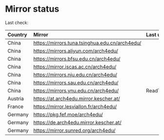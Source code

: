 <script src="./time.js"></script>
# Mirror status
Last check: <script type="text/javascript">localize(1688711182.8818936);</script>

|Country|Mirror|Last update|
|:------|:-----|:----------|
|China|https://mirrors.tuna.tsinghua.edu.cn/arch4edu/|<script type="text/javascript">localize(1688668298);</script>|
|China|https://mirrors.aliyun.com/arch4edu/|<script type="text/javascript">localize(1688625372);</script>|
|China|https://mirrors.bfsu.edu.cn/arch4edu/|<script type="text/javascript">localize(1688668298);</script>|
|China|https://mirror.iscas.ac.cn/arch4edu/|<script type="text/javascript">localize(1688668298);</script>|
|China|https://mirrors.nju.edu.cn/arch4edu/|<script type="text/javascript">localize(1688625372);</script>|
|China|https://mirrors.sau.edu.cn/arch4edu/|<script type="text/javascript">localize(1688668298);</script>|
|China|https://mirrors.ynu.edu.cn/arch4edu/|ReadTimeout|
|Austria|https://at.arch4edu.mirror.kescher.at/|<script type="text/javascript">localize(1688668298);</script>|
|France|https://mirror.lesviallon.fr/arch4edu/|<script type="text/javascript">localize(1688668298);</script>|
|Germany|https://pkg.fef.moe/arch4edu/|<script type="text/javascript">localize(1688668298);</script>|
|Germany|https://de.arch4edu.mirror.kescher.at/|<script type="text/javascript">localize(1688668298);</script>|
|Germany|https://mirror.sunred.org/arch4edu/|<script type="text/javascript">localize(1688668298);</script>|

<script src="./tablefilter/tablefilter.js"></script>
<script src="./table.js"></script>
